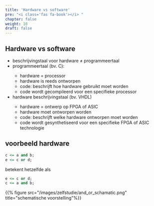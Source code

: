```yaml
---
title: 'Hardware vs software'
pre: "<i class='fas fa-book'></i> "
chapter: false
weight: 10
draft: false
---
```


## Hardware vs software

<ul>
<li> beschrijvingstaal voor hardware &ne; programmeertaal </li>
<li> programmeertaal (bv. C): </li> 
<ul>
<li> hardware = processor </li>
<li> hardware is reeds ontworpen </li>
<li> code: beschrijft hoe hardware gebruikt moet worden </li>
<li> code wordt gecompileerd voor een specifieke processor </li>
</ul>
<li> hardware beschrijvingstaal (bv. VHDL) </li>
<ul>
<li> hardware = ontwerp op FPGA of ASIC </li>
<li> hardware moet ontworpen worden </li>
<li> code: beschrijft welke hardware ontworpen moet worden </li>
<li> code wordt gesynthetiseerd voor een specifieke FPGA of ASIC technologie </li>
</ul>
</ul>

## voorbeeld hardware

```vhdl
c <= a and b;
e <= c or d;
```
betekent hetzelfde als
```vhdl
e <= c or d;
c <= a and b;
```

{{% figure src="/images/zelfstudie/and_or_schamatic.png" title="schematische voorstelling"%}}

